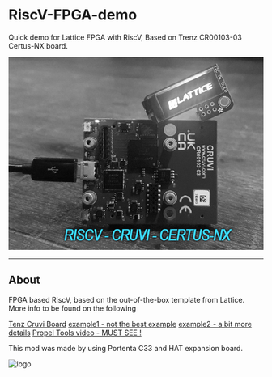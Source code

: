 # RiscV-FPGA-demo
Quick demo for Lattice FPGA with RiscV, Based on Trenz CR00103-03 Certus-NX board.

![logo](/images/CR00103-03demo.jpg?raw=true)

____

## About
FPGA based RiscV, based on the out-of-the-box template from Lattice.
More info to be found on the following

[Tenz Cruvi Board](https://wiki.trenz-electronic.de/display/PD/CR00103+Resources)
[example1 - not the best example](https://antti-brain.blogspot.com/2022/04/lattice-propel-easy-way.html)
[example2 - a bit more details](https://www.adiuvoengineering.com/post/lattice-propel-risc-v-part-one-hardware)
[Propel Tools video - MUST SEE !](https://www.latticesemi.com/Products/DesignSoftwareAndIP/FPGAandLDS/LatticePropel/Propel-Design-Environment-Video-Training-Series)

This mod was made by using Portenta C33 and HAT expansion board.

![logo](/images/GameOver.bmp?raw=true)
